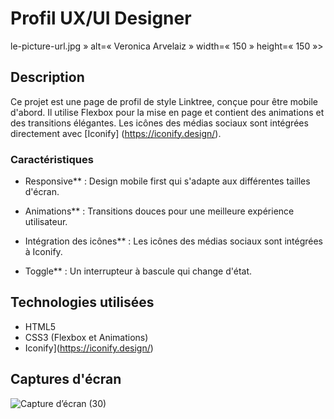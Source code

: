 # Profil UX/UI Designer

le-picture-url.jpg » alt=« Veronica Arvelaiz » width=« 150 » height=« 150 »>

## Description

Ce projet est une page de profil de style Linktree, conçue pour être mobile d'abord.
Il utilise Flexbox pour la mise en page et contient des animations et des transitions élégantes.
Les icônes des médias sociaux sont intégrées directement avec [Iconify] (https://iconify.design/).

### Caractéristiques

- Responsive** : Design mobile first qui s'adapte aux différentes tailles d'écran.
- Animations** : Transitions douces pour une meilleure expérience utilisateur.

- Intégration des icônes** : Les icônes des médias sociaux sont intégrées à Iconify.
- Toggle** : Un interrupteur à bascule qui change d'état.

## Technologies utilisées

- HTML5
- CSS3 (Flexbox et Animations)
- Iconify](https://iconify.design/)

## Captures d'écran
![Capture d’écran (30)](https://github.com/Arvelaizveronica/veronica-arvelaiz-PROJET-HTMLCorrection/assets/170003460/47ba3aad-6f4d-40b8-bc84-521522ecfa20)
